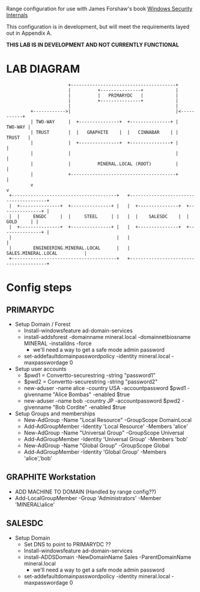 Range configuration for use with James Forshaw's book [Windows Security Internals](https://nostarch.com/windows-security-internals)

This configuration is in development, but will meet the requirements layed out in Appendix A.

**THIS LAB IS IN DEVELOPMENT AND NOT CURRENTLY FUNCTIONAL**

# LAB DIAGRAM
```
                       +---------------------------------------+                      
                       |          +---------------+            |                      
                       |          |   PRIMARYDC   |            |                      
                       |          +---------------+            |                      
                       |                                       |                      
         +------------>|                                       |<-----------+         
         | TWO-WAY     |  +---------------+  +---------------+ |    TWO-WAY |         
         | TRUST       |  |   GRAPHITE    |  |   CINNABAR    | |    TRUST   |         
         |             |  +---------------+  +---------------+ |            |         
         |             |                                       |            |         
         |             |          MINERAL.LOCAL (ROOT)         |            |         
         |             +---------------------------------------+            |         
         v                                                                  v         
 +---------------------------------------+   +---------------------------------------+
 |  +---------------+  +---------------+ |   |  +---------------+  +---------------+ |
 |  |     ENGDC     |  |     STEEL     | |   |  |    SALESDC    |  |      GOLD     | |
 |  +---------------+  +---------------+ |   |  +---------------+  +---------------+ |
 |                                       |   |                                       |
 |        ENGINEERING.MINERAL.LOCAL      |   |          SALES.MINERAL.LOCAL          |
 +---------------------------------------+   +---------------------------------------+
```

# Config steps
## PRIMARYDC
* Setup Domain / Forest
  * Install-windowsfeature ad-domain-services
  * install-addsforest -domainname mineral.local -domainnetbiosname MINERAL -installdns -force
    * we'll need a way to get a safe mode admin password
  * set-addefaultdomainpasswordpolicy -identity mineral.local -maxpasswordage 0
* Setup user accounts
  * $pwd1 = Convertto-securestring -string "password1"
  * $pwd2 = Convertto-securestring -string "password2"
  * new-aduser -name alice -country USA -accountpassword $pwd1 -givenname "Alice Bombas" -enabled $true
  * new-aduser -name bob -country JP -accountpassword $pwd2 -givenname "Bob Cordite" -enabled $true
* Setup Groups and memberships
  * New-AdGroup -Name "Local Resource" -GroupScope DomainLocal
  * Add-AdGroupMember -Identity 'Local Resource' -Members 'alice'
  * New-AdGroup -Name "Universal Group" -GroupScope Universal
  * Add-AdGroupMember -Identity 'Universal Group' -Members 'bob'
  * New-AdGroup -Name "Global Group" -GroupScope Global
  * Add-AdGroupMember -Identity 'Global Group' -Members 'alice','bob'

## GRAPHITE Workstation
* ADD MACHINE TO DOMAIN (Handled by range config??)
* Add-LocalGroupMember -Group 'Administrators' -Member 'MINERAL\alice'

## SALESDC
* Setup Domain
  * Set DNS to point to PRIMARYDC ??
  * Install-windowsfeature ad-domain-services
  * install-ADDSDomain -NewDomainName Sales -ParentDomainName mineral.local
    * we'll need a way to get a safe mode admin password
  * set-addefaultdomainpasswordpolicy -identity mineral.local -maxpasswordage 0


